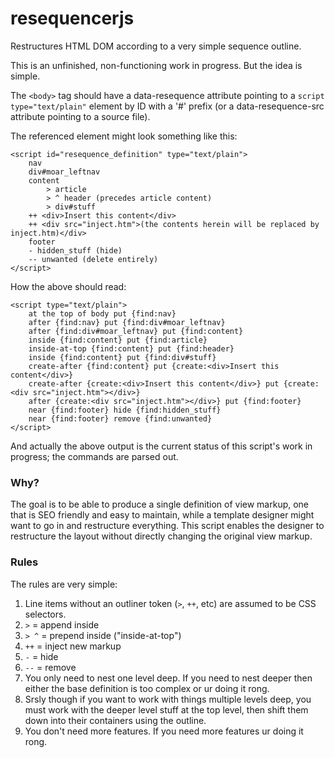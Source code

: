 resequencerjs
=============

Restructures HTML DOM according to a very simple sequence outline.

This is an unfinished, non-functioning work in progress. But the idea is simple.

The `<body>` tag should have a data-resequence attribute pointing to a `script type="text/plain"` element by ID with a
'#' prefix (or a data-resequence-src attribute pointing to a source file).

The referenced element might look something like this:

    <script id="resequence_definition" type="text/plain">
        nav
        div#moar_leftnav
        content
            > article
            > ^ header (precedes article content)
            > div#stuff
        ++ <div>Insert this content</div>
        ++ <div src="inject.htm">(the contents herein will be replaced by inject.htm)</div>
        footer
        - hidden_stuff (hide)
        -- unwanted (delete entirely)
    </script>

How the above should read:

    <script type="text/plain">
        at the top of body put {find:nav}
        after {find:nav} put {find:div#moar_leftnav}
        after {find:div#moar_leftnav} put {find:content}
        inside {find:content} put {find:article}
        inside-at-top {find:content} put {find:header}
        inside {find:content} put {find:div#stuff}
        create-after {find:content} put {create:<div>Insert this content</div>}
        create-after {create:<div>Insert this content</div>} put {create:<div src="inject.htm"></div>}
        after {create:<div src="inject.htm"></div>} put {find:footer}
        near {find:footer} hide {find:hidden_stuff}
        near {find:footer} remove {find:unwanted}
    </script>

And actually the above output is the current status of this script's work in progress; the commands are parsed out.

### Why? ###

The goal is to be able to produce a single definition of view markup, one that is SEO friendly and easy to maintain,
while a template designer might want to go in and restructure everything. This script enables the designer to
restructure the layout without directly changing the original view markup.

### Rules ###

The rules are very simple:

1. Line items without an outliner token (`>`, `++`, etc) are assumed to be CSS selectors.
1. `>` = append inside
1. `> ^` = prepend inside ("inside-at-top")
1. `++` = inject new markup
1. `-` = hide
1. `--` = remove
1. You only need to nest one level deep. If you need to nest deeper then either the base definition is too complex or
   ur doing it rong.
1. Srsly though if you want to work with things multiple levels deep, you must work with the deeper level stuff
   at the top level, then shift them down into their containers using the outline.
1. You don't need more features. If you need more features ur doing it rong.
